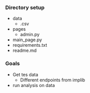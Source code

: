 ### Directory setup
- data
  - .csv
- pages
  - admin.py
- main_page.py
- requirements.txt
- readme.md
  
### Goals
- Get tes data
  - Different endpoints from implib
- run analysis on data